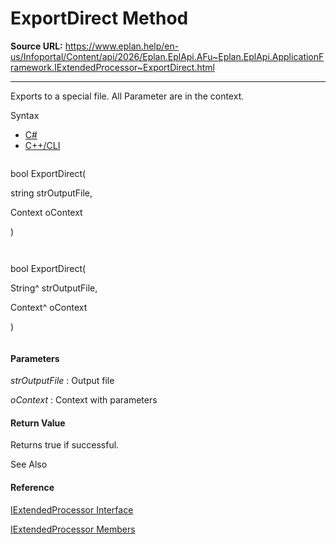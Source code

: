 # ExportDirect Method

**Source URL:** https://www.eplan.help/en-us/Infoportal/Content/api/2026/Eplan.EplApi.AFu~Eplan.EplApi.ApplicationFramework.IExtendedProcessor~ExportDirect.html

---

Exports to a special file. All Parameter are in the context.

Syntax

- [C#](#i-syntax-CS)
- [C++/CLI](#i-syntax-CPP2005)

```
```
bool ExportDirect( 
   string strOutputFile,
   Context oContext
)
```
```

```
```
bool ExportDirect( 
   String^ strOutputFile,
   Context^ oContext
)
```
```

#### Parameters

*strOutputFile*
:   Output file

*oContext*
:   Context with parameters

#### Return Value

Returns true if successful.



See Also

#### Reference

[IExtendedProcessor Interface](Eplan.EplApi.AFu~Eplan.EplApi.ApplicationFramework.IExtendedProcessor.html)
  
[IExtendedProcessor Members](Eplan.EplApi.AFu~Eplan.EplApi.ApplicationFramework.IExtendedProcessor_members.html)